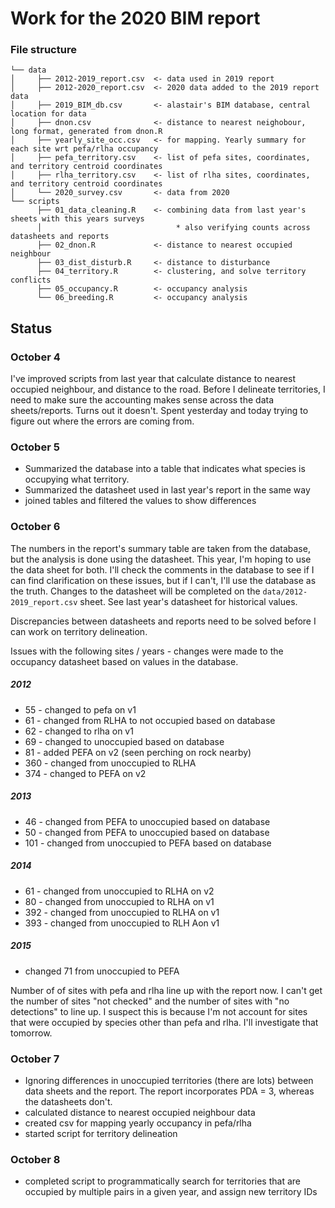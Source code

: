 Work for the 2020 BIM report
================


### File structure

```
└── data
│     ├── 2012-2019_report.csv  <- data used in 2019 report
│     ├── 2012-2020_report.csv  <- 2020 data added to the 2019 report data
│     ├── 2019_BIM_db.csv       <- alastair's BIM database, central location for data
│     ├── dnon.csv              <- distance to nearest neighobour, long format, generated from dnon.R
│     ├── yearly_site_occ.csv   <- for mapping. Yearly summary for each site wrt pefa/rlha occupancy
│     ├── pefa_territory.csv    <- list of pefa sites, coordinates, and territory centroid coordinates
│     ├── rlha_territory.csv    <- list of rlha sites, coordinates, and territory centroid coordinates
│     └── 2020_survey.csv       <- data from 2020
└── scripts
      ├── 01_data_cleaning.R    <- combining data from last year's sheets with this years surveys
      │                              * also verifying counts across datasheets and reports
      ├── 02_dnon.R             <- distance to nearest occupied neighbour
      ├── 03_dist_disturb.R     <- distance to disturbance
      ├── 04_territory.R        <- clustering, and solve territory conflicts
      ├── 05_occupancy.R        <- occupancy analysis
      └── 06_breeding.R         <- occupancy analysis
```

## Status
### October 4

I've improved scripts from last year that calculate distance to nearest occupied neighbour, and distance to the road. Before I delineate territories, I need to make sure the accounting makes sense across the data sheets/reports. Turns out it doesn't. Spent yesterday and today trying to figure out where the errors are coming from. 

### October 5
* Summarized the database into a table that indicates what species is occupying what territory.
* Summarized the datasheet used in last year's report in the same way
* joined tables and filtered the values to show differences

### October 6

The numbers in the report's summary table are taken from the database, but the analysis is done using the datasheet. This year, I'm hoping to use the data sheet for both. I'll check the comments in the database to see if I can find clarification on these issues, but if I can't, I'll use the database as the truth. Changes to the datasheet will be completed on the ```data/2012-2019_report.csv``` sheet. See last year's datasheet for historical values.

Discrepancies between datasheets and reports need to be solved before I can work on territory delineation.

Issues with the following sites / years - changes were made to the occupancy datasheet based on values in the database.
##### 2012
* 55 - changed to pefa on v1
* 61 - changed from RLHA to not occupied based on database
* 62 - changed to rlha on v1
* 69 - changed to unoccupied based on database
* 81 - added PEFA on v2 (seen perching on rock nearby)
* 360 - changed from unoccupied to RLHA
* 374 - changed to PEFA on v2


##### 2013
* 46 - changed from PEFA to unoccupied based on database
* 50 - changed from PEFA to unoccupied based on database
* 101 - changed from unoccupied to PEFA based on database

##### 2014
* 61 - changed from unoccupied to RLHA on v2
* 80 - changed from unoccupied to RLHA on v1
* 392 - changed from unoccupied to RLHA on v1
* 393 - changed from unoccupied to RLH Aon v1


##### 2015
* changed 71 from unoccupied to PEFA

Number of of sites with pefa and rlha line up with the report now. I can't get the number of sites "not checked" and the number of sites with "no detections" to line up. I suspect this is because I'm not account for sites that were occupied by species other than pefa and rlha. I'll investigate that tomorrow.

### October 7 

* Ignoring differences in unoccupied territories (there are lots) between data sheets and the report. The report incorporates PDA = 3, whereas the datasheets don't.
* calculated distance to nearest occupied neighbour data
* created csv for mapping yearly occupancy in pefa/rlha
* started script for territory delineation

### October 8
* completed script to programmatically search for territories that are occupied by multiple pairs in a given year, and assign new territory IDs
